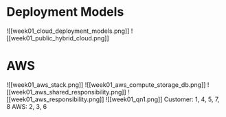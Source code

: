 # Deployment Models
![[week01_cloud_deployment_models.png]]
![[week01_public_hybrid_cloud.png]]
# AWS
![[week01_aws_stack.png]]
![[week01_aws_compute_storage_db.png]]
![[week01_aws_shared_responsibility.png]]
![[week01_aws_responsibility.png]]
![[week01_qn1.png]]
Customer: 1, 4, 5, 7, 8
AWS: 2, 3, 6